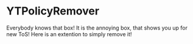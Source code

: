 # YTPolicyRemover
Everybody knows that box! It is the annoying box, that shows you up for new ToS! Here is an extention to simply remove it!
